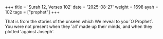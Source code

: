+++
title = 'Surah 12, Verses 102'
date = '2025-08-27'
weight = 1698
ayah = 102
tags = ["prophet"]
+++

That is from the stories of the unseen which We reveal to you ˹O Prophet˺. You were not present when they ˹all˺ made up their minds, and when they plotted ˹against Joseph˺.